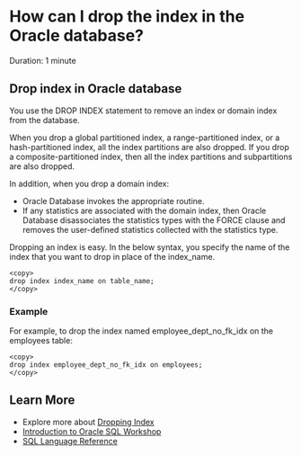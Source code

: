 # How can I drop the index in the Oracle database?

Duration: 1 minute

## Drop index in Oracle database

You use the DROP INDEX statement to remove an index or domain index from the database.

When you drop a global partitioned index, a range-partitioned index, or a hash-partitioned index, all the index partitions are also dropped. If you drop a composite-partitioned index, then all the index partitions and subpartitions are also dropped.

In addition, when you drop a domain index:
* Oracle Database invokes the appropriate routine.
* If any statistics are associated with the domain index, then Oracle Database disassociates the statistics types with the FORCE clause and removes the user-defined statistics collected with the statistics type.

Dropping an index is easy. In the below syntax, you specify the name of the index that you want to drop in place of the index\_name.

```
<copy>
drop index index_name on table_name;
</copy>
```

### Example

For example, to drop the index named employee\_dept\_no\_fk\_idx on the employees table:

```
<copy>
drop index employee_dept_no_fk_idx on employees;
</copy>
```

## Learn More

* Explore more about [Dropping Index](https://docs.oracle.com/en/database/oracle/oracle-database/19/sqlrf/DROP-INDEX.html#GUID-F60F75DF-2866-4F93-BB7F-8FCE64BF67B6)
* [Introduction to Oracle SQL Workshop](https://apexapps.oracle.com/pls/apex/dbpm/r/livelabs/view-workshop?wid=943)
* [SQL Language Reference](https://docs.oracle.com/en/database/oracle/oracle-database/12.2/sqlrf/Introduction-to-Oracle-SQL.html#GUID-049B7AE8-11E1-4110-B3E4-D117907D77AC)
